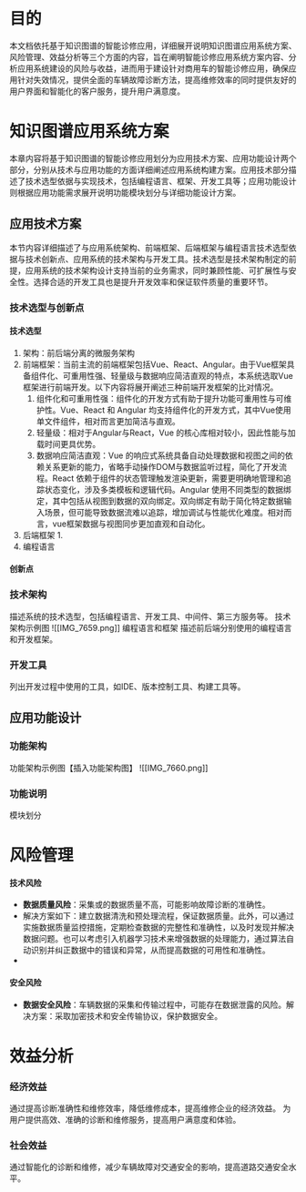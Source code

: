 # 目的

本文档依托基于知识图谱的智能诊修应用，详细展开说明知识图谱应用系统方案、风险管理、效益分析等三个方面的内容，旨在阐明智能诊修应用系统方案内容、分析应用系统建设的风险与收益，进而用于建设针对商用车的智能诊修应用，确保应用针对失效情况，提供全面的车辆故障诊断方法，提高维修效率的同时提供友好的用户界面和智能化的客户服务，提升用户满意度。

# 知识图谱应用系统方案
本章内容将基于知识图谱的智能诊修应用划分为应用技术方案、应用功能设计两个部分，分别从技术与应用功能的方面详细阐述应用系统构建方案。应用技术部分描述了技术选型依据与实现技术，包括编程语言、框架、开发工具等；应用功能设计则根据应用功能需求展开说明功能模块划分与详细功能设计方案。

## 应用技术方案
本节内容详细描述了与应用系统架构、前端框架、后端框架与编程语言技术选型依据与技术创新点、应用系统的技术架构与开发工具。技术选型是技术架构制定的前提，应用系统的技术架构设计支持当前的业务需求，同时兼顾性能、可扩展性与安全性。选择合适的开发工具也是提升开发效率和保证软件质量的重要环节。

### 技术选型与创新点

#### 技术选型
1. 架构：前后端分离的微服务架构
2. 前端框架：当前主流的前端框架包括Vue、React、Angular。由于Vue框架具备组件化、可重用性强、轻量级与数据响应简洁直观的特点，本系统选取Vue框架进行前端开发。以下内容将展开阐述三种前端开发框架的比对情况。
	1. 组件化和可重用性强：组件化的开发方式有助于提升功能可重用性与可维护性。Vue、React 和 Angular 均支持组件化的开发方式，其中Vue使用单文件组件，相对而言更加简洁与直观。
	2. 轻量级：相对于Angular与React，Vue 的核心库相对较小，因此性能与加载时间更具优势。
	3. 数据响应简洁直观：Vue 的响应式系统具备自动处理数据和视图之间的依赖关系更新的能力，省略手动操作DOM与数据监听过程，简化了开发流程。React 依赖于组件的状态管理触发渲染更新，需要更明确地管理和追踪状态变化，涉及多类模板和逻辑代码。Angular 使用不同类型的数据绑定，其中包括从视图到数据的双向绑定。双向绑定有助于简化特定数据输入场景，但可能导致数据流难以追踪，增加调试与性能优化难度。相对而言，vue框架数据与视图同步更加直观和自动化。
3. 后端框架
	1. 
4. 编程语言

#### 创新点


### 技术架构

描述系统的技术选型，包括编程语言、开发工具、中间件、第三方服务等。
技术架构示例图
![[IMG_7659.png]]
编程语言和框架
描述前后端分别使用的编程语言和开发框架。

### 开发工具

列出开发过程中使用的工具，如IDE、版本控制工具、构建工具等。

## 应用功能设计

### 功能架构
功能架构示例图【插入功能架构图】
![[IMG_7660.png]]
### 功能说明
模块划分


# 风险管理
#### 技术风险
- **数据质量风险**：采集或的数据质量不高，可能影响故障诊断的准确性。
- 解决方案如下：建立数据清洗和预处理流程，保证数据质量。此外，可以通过实施数据质量监控措施，定期检查数据的完整性和准确性，以及时发现并解决数据问题。也可以考虑引入机器学习技术来增强数据的处理能力，通过算法自动识别并纠正数据中的错误和异常，从而提高数据的可用性和准确性。
- 


#### 安全风险

- **数据安全风险**：车辆数据的采集和传输过程中，可能存在数据泄露的风险。解决方案：采取加密技术和安全传输协议，保护数据安全。


# 效益分析

### 经济效益

通过提高诊断准确性和维修效率，降低维修成本，提高维修企业的经济效益。
为用户提供高效、准确的诊断和维修服务，提高用户满意度和体验。

### 社会效益

通过智能化的诊断和维修，减少车辆故障对交通安全的影响，提高道路交通安全水平。


